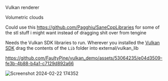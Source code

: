 Vulkan renderer

Volumetric clouds


Could use this
https://github.com/Pagghiu/SaneCppLibraries
for some of the stl stuff i might want instead of dragging shit over from tengine

Needs the Vulkan SDK libraries to run. 
Wherever you installed the [Vulkan SDK](https://vulkan.lunarg.com/)
drag the contents of the `Lib` folder into external/vulkan_lib

https://github.com/FaultyPine/vulkan_demo/assets/53064235/e04d3509-fe3b-4b88-b4a1-c7129d892a66

![Screenshot 2024-02-22 174352](https://github.com/FaultyPine/vulkan_demo/assets/53064235/29fda019-97b3-448a-95a1-a8e3c4cb0ec7)




